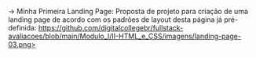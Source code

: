 → Minha Primeira Landing Page: Proposta de projeto para criação de uma landing page de acordo com os padrões de layout desta página já pré-definida: https://github.com/digitalcollegebr/fullstack-avaliacoes/blob/main/Modulo_I/II-HTML_e_CSS/imagens/landing-page-03.png>
